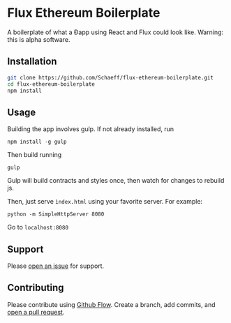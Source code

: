 # Flux Ethereum Boilerplate

A boilerplate of what a Ðapp using React and Flux could look like.
Warning: this is alpha software.

## Installation

```sh
git clone https://github.com/Schaeff/flux-ethereum-boilerplate.git
cd flux-ethereum-boilerplate
npm install
```

## Usage

Building the app involves gulp. If not already installed, run

```npm install -g gulp```

Then build running

```gulp ```

Gulp will build contracts and styles once, then watch for changes to rebuild js.

Then, just serve ```ìndex.html``` using your favorite server. For example:

```python -m SimpleHttpServer 8080```

Go to ```localhost:8080``` 

## Support

Please [open an issue](https://github.com/Schaeff/flux-ethereum-boilerplate/issues) for support.

## Contributing

Please contribute using [Github Flow](https://guides.github.com/introduction/flow/). Create a branch, add commits, and [open a pull request](https://github.com//Schaeff/flux-ethereum-boilerplate/compare/).
